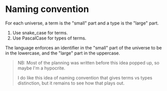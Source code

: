 # Naming convention

For each universe, a term is the "small" part and a type is the "large" part.

1. Use snake_case for terms.
2. Use PascalCase for types of terms.

The language enforces an identifier in the "small" part of the universe to be in the lowercase, and the "large" part in the uppercase.

> NB: Most of the planning was written before this idea popped up, so maybe I'm a hypocrite.
>
> I do like this idea of naming convention that gives terms vs types distinction, but it remains to see how that plays out.
